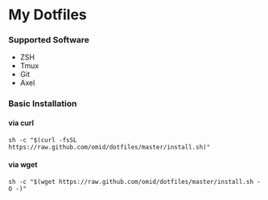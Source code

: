 # My Dotfiles

### Supported Software

* ZSH
* Tmux
* Git
* Axel

### Basic Installation


#### via curl

```shell
sh -c "$(curl -fsSL https://raw.github.com/omid/dotfiles/master/install.sh)"
```

#### via wget

```shell
sh -c "$(wget https://raw.github.com/omid/dotfiles/master/install.sh -O -)"
```
